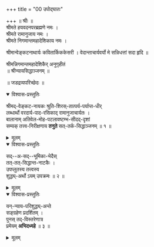 +++
title = "00 उपोद्घातः"

+++
॥ श्रीः ॥  
श्रीमते हयवदनपरब्रह्मणे नमः ।  
श्रीमते रामानुजाय नमः ।  
श्रीमते निगमान्तमहादेशिकाय नमः ।  

श्रीमान्वेङ्कटनाथार्यः कवितार्किककेसरी । वेदान्ताचार्यवर्यो मे सन्निधत्तां सदा हृदि ॥  

श्रीमन्निगमान्तमहादेशिकैर् अनुगृहीतं  
॥ श्रीन्यायसिद्धाञ्जनम् ॥  

॥ जडद्रव्यपरिच्छेदः ॥  

<details open><summary>विश्वास-प्रस्तुतिः</summary>

श्रीमद्-वेङ्कट-नायकः श्रुति-शिरस्-तात्पर्य-पर्याप्त-धीर्  
लब्धार्थो वरदार्य-पाद-रसिकाद् रामानुजाचार्यतः ।  
बालानाम् अतिवेल-मोह-पटलावष्टम्भ-सीदद्-दृशां  
सम्यक् तत्त्व-निरीक्षणाय **तनुते** सत्-तर्क-सिद्धाञ्जनम् ॥ १ ॥  
</details>

<details><summary>मूलम्</summary>

श्रीमद्वेङ्कटनायकः श्रुतिशिरस्तात्पर्यपर्याप्तधीः लब्धार्थो वरदार्यपादरसिकाद्रामानुजाचार्यतः ।  
बालानामतिवेलमोहपटलावष्टम्भसीदद्दृशां सम्यक्तत्त्वनिरीक्षणाय तनुते सत्तर्कसिद्धाञ्जनम् ॥ १ ॥  
</details>

<details open><summary>विश्वास-प्रस्तुतिः</summary>

सद्--अ-सद्--भूमिका-भेदैस्  
तत्-तत्-सिद्धान्त-नाटकैः ।  
उपप्लुतस्य तत्त्वस्य  
शुद्ध्य्-अर्थो ऽयम् उपक्रमः ॥ २ ॥  
</details>

<details><summary>मूलम्</summary>

सदसद्भूमिकाभेदैस्तत्तत्सिद्धान्तनाटकैः । उपप्लुतस्य तत्त्वस्य शुद्ध्यर्थोऽयमुपक्रमः ॥ २ ॥  
</details>


<details open><summary>विश्वास-प्रस्तुतिः</summary>

यन्-न्याय-परिशुद्ध्य्-अन्ते  
सङ्ग्रहेण प्रदर्शितम् ।  
पुनस् तद्-विस्तरेणात्र  
प्रमेयम् **अभिदध्महे** ॥ ३ ॥
</details>

<details><summary>मूलम्</summary>

यन्न्यायपरिशुद्ध्यन्ते सङ्ग्रहेण प्रदर्शितम् । पुनस्तद्विस्तरेणात्र प्रमेयमभिदध्महे ॥ ३ ॥
</details>
 
